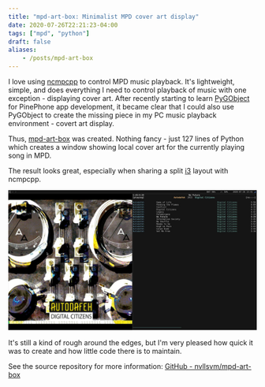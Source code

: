 ```yaml
---
title: "mpd-art-box: Minimalist MPD cover art display"
date: 2020-07-26T22:21:23-04:00
tags: ["mpd", "python"]
draft: false
aliases:
    - /posts/mpd-art-box
---
```

I love using [ncmpcpp](https://github.com/ncmpcpp/ncmpcpp) to control MPD music playback.
It's lightweight, simple, and does everything I need to control playback of music with one exception - displaying
cover art. After recently starting to learn [PyGObject](https://pygobject.readthedocs.io/en/latest/)
for PinePhone app development, it became clear that
I could also use PyGObject to create the missing piece in my PC music playback environment - covert art display.

Thus, [mpd-art-box](https://github.com/nvllsvm/mpd-art-box) was created. Nothing fancy - just 127 lines of Python
which creates a window showing local cover art for the currently playing song in MPD. 

The result looks great, especially when sharing a split [i3](https://i3wm.org/) layout with ncmpcpp.

[![screenshot](screenshot.jpg)](screenshot.jpg)

It's still a kind of rough around the edges, but I'm very pleased how quick it was to create and how little code there is to maintain.

See the source repository for more information: [GitHub - nvllsvm/mpd-art-box](https://github.com/nvllsvm/mpd-art-box)
